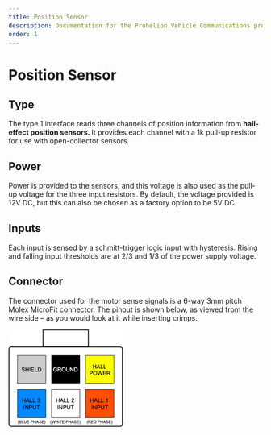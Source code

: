 ```yaml
---
title: Position Sensor
description: Documentation for the Prohelion Vehicle Communications protocol
order: 1
---
```


# Position Sensor

## Type

The type 1 interface reads three channels of position information from <strong>hall-effect position sensors. </strong> It provides each channel with a 1k pull-up resistor for use with open-collector sensors.

## Power

Power is provided to the sensors, and this voltage is also used as the pull-up voltage for the three input resistors.  By default, the voltage provided is 12V DC, but this can also be chosen as a factory option to be 5V DC.  

## Inputs

Each input is sensed by a schmitt-trigger logic input with hysteresis.  Rising and falling input thresholds are at 2/3 and 1/3 of the power supply voltage.

## Connector

The connector used for the motor sense signals is a 6-way 3mm pitch Molex MicroFit connector.  The pinout is shown below, as viewed from the wire side – as you would look at it while inserting crimps.  

![Connector Diagram](images/connector1.png)

